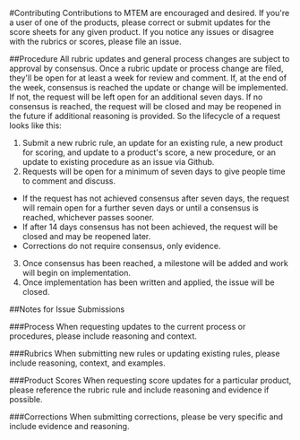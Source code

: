 #Contributing
Contributions to MTEM are encouraged and desired. If you're a user of one of the products, please correct or submit updates for the score sheets for any given product. If you notice any issues or disagree with the rubrics or scores, please file an issue. 

##Procedure
All rubric updates and general process changes are subject to approval by consensus.
Once a rubric update or process change are filed, they'll be open for at least a week for review and comment. If, at the end of the week, consensus is reached the update or change will be implemented. If not, the request will be left open for an additional seven days. If no consensus is reached, the request will be closed and may be reopened in the future if additional reasoning is provided. So the lifecycle of a request looks like this:
1. Submit a new rubric rule, an update for an existing rule, a new product for scoring, and update to a product's score, a new procedure, or an update to existing procedure as an issue via Github.
2. Requests will be open for a minimum of seven days to give people time to comment and discuss.
  * If the request has not achieved consensus after seven days, the request will remain open for a further seven days or until a consensus is reached, whichever passes sooner.
  * If after 14 days consensus has not been achieved, the request will be closed and may be reopened later.
  * Corrections do not require consensus, only evidence.
3. Once consensus has been reached, a milestone will be added and work will begin on implementation.
4. Once implementation has been written and applied, the issue will be closed.

##Notes for Issue Submissions

###Process
When requesting updates to the current process or procedures, please include reasoning and context.

###Rubrics
When submitting new rules or updating existing rules, please include reasoning, context, and examples.

###Product Scores
When requesting score updates for a particular product, please reference the rubric rule and include reasoning and evidence if possible.

###Corrections
When submitting corrections, please be very specific and include evidence and reasoning.
